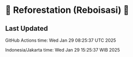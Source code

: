 
# 🌳 Reforestation (Reboisasi) 🌲

## Last Updated

GitHub Actions time: Wed Jan 29 08:25:37 UTC 2025

Indonesia/Jakarta time: Wed Jan 29 15:25:37 WIB 2025

